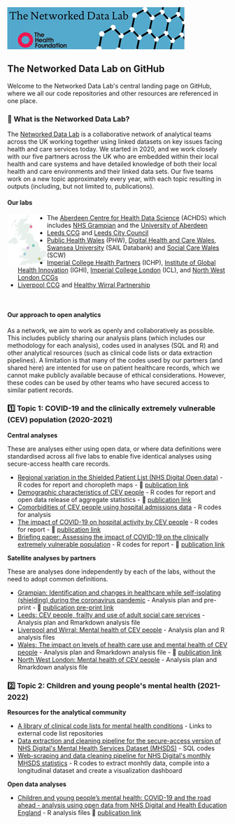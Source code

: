 <img src="img/ndlbanner.png" width="405" height="96">

## The Networked Data Lab on GitHub

Welcome to the Networked Data Lab's central landing page on GitHub, where we all our code repositories and other resources are referenced in one place.

### :link: What is the Networked Data Lab?

The [Networked Data Lab](https://www.health.org.uk/funding-and-partnerships/our-partnerships/the-networked-data-lab) is a collaborative network of analytical teams across the UK working together using linked datasets on key issues facing health and care services today. We started in 2020, and we work closely with our five partners across the UK who are embedded within their local health and care systems and have detailed knowledge of both their local health and care environments and their linked data sets. Our five teams work on a new topic approximately every year, with each topic resulting in outputs (including, but not limited to, publications).

#### Our labs

<img src="img/partners-map.png" width="18%" height="18%" align="left"/>
<ul>
  <li>The <a href="https://www.abdn.ac.uk/achds/">Aberdeen Centre for Health Data Science</a> (ACHDS) which includes <a href="https://www.nhsgrampian.org/">NHS Grampian</a>
 and the <a href="https://www.aberdeen-isc.ac.uk/">University of Aberdeen</a></li>
  <li><a href="https://www.leedsccg.nhs.uk/">Leeds CCG</a> and <a href="https://www.leeds.gov.uk/">Leeds City Council</a></li>
  <li><a href="https://phw.nhs.wales/">Public Health Wales</a> (PHW), <a href="https://dhcw.nhs.wales/">Digital Health and Care Wales</a>, <a href="https://saildatabank.com/">Swansea University</a> (SAIL Databank) and <a href="https://socialcare.wales/">Social Care Wales</a> (SCW)</li>
  <li><a href="https://imperialcollegehealthpartners.com/">Imperial College Health Partners</a> (ICHP), <a href="https://www.imperial.ac.uk/global-health-innovation/">Institute of Global Health Innovation</a> (IGHI), <a href="https://www.imperial.ac.uk/">Imperial College London</a> (ICL), and <a href="https://www.nwlondonics.nhs.uk/">North West London CCGs</a></li>
  <li><a href="https://www.liverpoolccg.nhs.uk/">Liverpool CCG</a> and <a href="https://www.wirralccg.nhs.uk/healthy-wirral/">Healthy Wirral Partnership</a></li>
</ul>
<br clear="left"/> 

#### Our approach to open analytics

As a network, we aim to work as openly and collaboratively as possible. This includes publicly sharing our analysis plans (which includes our methodology for each analysis), codes used in analyses (SQL and R) and other analytical resources (such as clinical code lists or data extraction pipelines). A limitation is that many of the codes used by our partners (and shared here) are intented for use on patient healthcare records, which we cannot make publicly available because of ethical considerations. However, these codes can be used by other teams who have secured access to similar patient records.

### :one: Topic 1: COVID-19 and the clinically extremely vulnerable (CEV) population (2020-2021)

**Central analyses**

These are analyses either using open data, or where data definitions were standardised across all five labs to enable five identical analyses using secure-access health care records.

- [Regional variation in the Shielded Patient List (NHS Digital Open data)](https://github.com/HFAnalyticsLab/COVID19_Shielding) - R codes for report and choropleth maps - :newspaper: [publication link](https://www.health.org.uk/news-and-comment/charts-and-infographics/understanding-the-needs-and-experiences-of-those-most-clinic)
- [Demographic characteristics of CEV people](https://github.com/HFAnalyticsLab/NDL_Output1_Demographics) - R codes for report and open data release of aggregate statistics - :newspaper: [publication link](https://www.health.org.uk/news-and-comment/charts-and-infographics/exploring-demographic-variation-in-groups-advised-to-shield)
- [Comorbidities of CEV people using hospital admissions data](https://github.com/HFAnalyticsLab/NDL_Output2_Morbidity) - R codes for analysis
- [The impact of COVID-19 on hospital activity by CEV people](https://github.com/HFAnalyticsLab/NDL_Output3_Hospital_care_CEV) - R codes for report - :newspaper: [publication link](https://www.health.org.uk/news-and-comment/charts-and-infographics/hospital-use-clinically-extremely-vulnerable-population)
- [Briefing paper: Assessing the impact of COVID-19 on the clinically extremely vulnerable population](https://github.com/HFAnalyticsLab/NDL_Output3_Hospital_care_CEV) - R codes for report - :newspaper: [publication link](https://www.health.org.uk/publications/reports/assessing-the-impact-of-covid-19-on-the-clinically-extremely-vulnerable-population)

**Satellite analyses by partners**

These are analyses done independently by each of the labs, without the need to adopt common definitions.

- [Grampian: Identification and changes in healthcare while self-isolating (shielding) during the coronavirus pandemic](https://github.com/HFAnalyticsLab/NDL_Output4_Grampian) - Analysis plan and pre-print - :newspaper: [publication pre-print link](https://www.medrxiv.org/content/10.1101/2021.09.09.21263026v1)
- [Leeds: CEV people, frailty and use of adult social care services](https://github.com/HFAnalyticsLab/NDL_Output4_Leeds) - Analysis plan and Rmarkdown analysis file
- [Liverpool and Wirral: Mental health of CEV people](https://github.com/HFAnalyticsLab/NDL_Output4_LiverpoolWirral) - Analysis plan and R analysis files
- [Wales: The impact on levels of health care use and mental health of CEV people](https://github.com/HFAnalyticsLab/NDL_Output4_Wales) - Analysis plan and Rmarkdown analysis file - :newspaper: [publication link](https://phw.nhs.wales/services-and-teams/knowledge-directorate/research-and-evaluation/publications/covid-19-in-wales-the-impact-on-levels-of-health-care-use-and-mental-health-of-the-clinically-extremely-vulnerable/)
- [North West London: Mental health of CEV people](https://github.com/HFAnalyticsLab/NDL_Output4_NWLondon) - Analysis plan and Rmarkdown analysis file

### :two: Topic 2: Children and young people's mental health (2021-2022)

**Resources for the analytical community**

- [A library of clinical code lists for mental health conditions](https://github.com/HFAnalyticsLab/Mental-health-code-lists) - Links to external code list repositories
- [Data extraction and cleaning pipeline for the secure-access version of NHS Digital's Mental Health Services Dataset (MHSDS)](https://github.com/HFAnalyticsLab/MHSDS-cleaning-pipeline) - SQL codes
- [Web-scraping and data cleaning pipeline for NHS Digital's monthly MHSDS statistics](https://github.com/sg-peytrignet/MHSDS-pipeline) - R codes to extract monhtly data, compile into a longitudinal dataset and create a visualization dashboard

**Open data analyses**

- [Children and young people’s mental health: COVID-19 and the road ahead - analysis using open data from NHS Digital and Health Education England](https://github.com/HFAnalyticsLab/MH-services-long-chart) - R analysis files :newspaper: [publication link](https://www.health.org.uk/news-and-comment/charts-and-infographics/children-and-young-people-s-mental-health)
